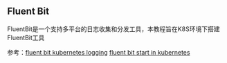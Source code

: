## Fluent Bit

FluentBit是一个支持多平台的日志收集和分发工具，本教程旨在K8S环境下搭建FluentBit工具


参考：[fluent bit kubernetes logging](ttps://github.com/fluent/fluent-bit-kubernetes-logging)
[fluent bit start in kubernetes](https://docs.fluentbit.io/manual/installation/kubernetes)
